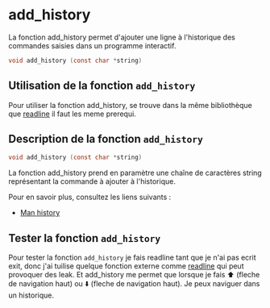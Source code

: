 # add_history

La fonction add_history permet d'ajouter une ligne à l'historique des commandes saisies dans un programme interactif.

```h
void add_history (const char *string)
```

## Utilisation de la fonction `add_history`

Pour utiliser la fonction add_history, se trouve dans la même bibliothèque que [readline](./../readline/Explication.md#utilisation-de-la-fonction-readline) il faut les meme prerequi.

## Description de la fonction `add_history`

```h
void add_history (const char *string)
```

La fonction add_history prend en paramètre une chaîne de caractères string représentant la commande à ajouter à l'historique.

Pour en savoir plus, consultez les liens suivants :

- [Man history](https://linux.die.net/man/3/history)

## Tester la fonction `add_history`

Pour tester la fonction `add_history` je fais readline tant que je n'ai pas ecrit exit, donc j'ai tuilise quelque fonction externe comme [readline](./../readline/Explication.md#utilisation-de-la-fonction-readline) qui peut provoquer des leak.
Et add_history me permet que lorsque je fais ⬆️ (fleche de navigation haut) ou ⬇️ (fleche de navigation haut). Je peux naviguer dans un historique.